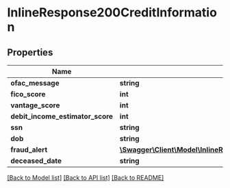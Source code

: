 # InlineResponse200CreditInformation

## Properties
Name | Type | Description | Notes
------------ | ------------- | ------------- | -------------
**ofac_message** | **string** |  | [optional] 
**fico_score** | **int** |  | [optional] 
**vantage_score** | **int** |  | [optional] 
**debit_income_estimator_score** | **int** |  | [optional] 
**ssn** | **string** |  | [optional] 
**dob** | **string** |  | [optional] 
**fraud_alert** | [**\Swagger\Client\Model\InlineResponse200CreditInformationFraudAlert**](InlineResponse200CreditInformationFraudAlert.md) |  | [optional] 
**deceased_date** | **string** |  | [optional] 

[[Back to Model list]](../README.md#documentation-for-models) [[Back to API list]](../README.md#documentation-for-api-endpoints) [[Back to README]](../README.md)


